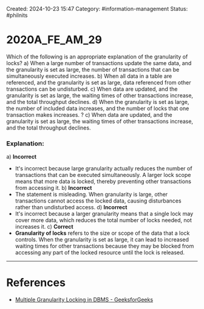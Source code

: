 Created: 2024-10-23 15:47
Category: #information-management 
Status: #philnits



# 2020A_FE_AM_29

Which of the following is an appropriate explanation of the granularity of locks?
a) When a large number of transactions update the same data, and the granularity is set as large, the number of transactions that can be simultaneously executed increases.
b) When all data in a table are referenced, and the granularity is set as large, data referenced from other transactions can be undisturbed.
c) When data are updated, and the granularity is set as large, the waiting times of other transactions increase, and the total throughput declines.
d) When the granularity is set as large, the number of included data increases, and the number of locks that one transaction makes increases.
? 
c) When data are updated, and the granularity is set as large, the waiting times of other transactions increase, and the total throughput declines.
### Explanation:

a) **Incorrect**
- It's incorrect because large granularity actually reduces the number of transactions that can be executed simultaneously. A larger lock scope means that more data is locked, thereby preventing other transactions from accessing it.
b) **Incorrect**
- The statement is misleading. When granularity is large, other transactions cannot access the locked data, causing disturbances rather than undisturbed access.
d) **Incorrect**
- It's incorrect because a larger granularity means that a single lock may cover more data, which reduces the total number of locks needed, not increases it.
c) **Correct**
- **Granularity of locks** refers to the size or scope of the data that a lock controls. When the granularity is set as large, it can lead to increased waiting times for other transactions because they may be blocked from accessing any part of the locked resource until the lock is released.



---
# References
- [Multiple Granularity Locking in DBMS - GeeksforGeeks](https://www.geeksforgeeks.org/multiple-granularity-locking-in-dbms/)